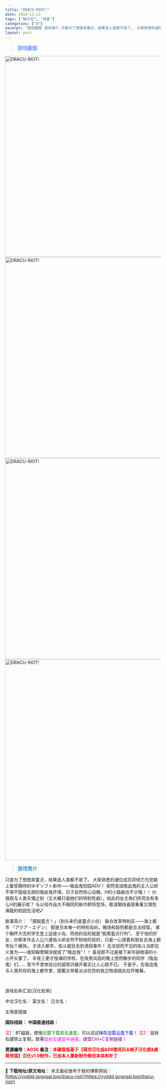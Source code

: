 ```yaml
---
title: "DRACU-RIOT!"
date: 2014-11-13
tags: ["柚子社", "纯爱"]
categories: ["D"]
excerpt: "游戏截图 游戏简介 只是为了想放弃童贞，结果连人类都不是了。 大家熟悉的诸位成员将倾力为您献上备受期待的ゆずソフト新作——吸血鬼校园ADV！ 突然变成吸血鬼的主人公却不得不面临生疏的吸血鬼环境，日子自然惊心动魄，H的小插曲也不少哦！！ 价值观与人类天壤之别（又大概只是她们的特别性癖），如此的女主角们&hellip;"
layout: post
---
```


<div>
<blockquote><b><span style="font-size: 12pt; color: #6699ff;">游戏截图</span></b></blockquote>
<div><img title="点击放大" src="https://yyddd.gogogal.top/wp-content/uploads/2025/04/20250429_6810ee7a5f368.webp" alt="DRACU-RIOT!" width="650" /></div>
<div><img title="点击放大" src="https://yyddd.gogogal.top/wp-content/uploads/2025/04/20250429_6810ee7d27156.webp" alt="DRACU-RIOT!" width="650" /></div>
<div><img title="点击放大" src="https://yyddd.gogogal.top/wp-content/uploads/2025/04/20250429_6810ee7f50b56.webp" alt="DRACU-RIOT!" width="650" /></div>
<div><img title="点击放大" src="https://yyddd.gogogal.top/wp-content/uploads/2025/04/20250429_6810ee81180d8.webp" alt="DRACU-RIOT!" width="650" /></div>
<blockquote><b><span style="font-size: 12pt; color: #3399cc;">游戏简介</span></b></blockquote>
<div>只是为了想放弃童贞，结果连人类都不是了。
大家熟悉的诸位成员将倾力为您献上备受期待的ゆずソフト新作——吸血鬼校园ADV！
突然变成吸血鬼的主人公却不得不面临生疏的吸血鬼环境，日子自然惊心动魄，H的小插曲也不少哦！！
价值观与人类天壤之别（又大概只是她们的特别性癖），如此的女主角们终究会有多么H的展示呢？
与以往作品大不相同的新作即将登场，敬请期待喜感重重又情色满载的校园生活吧♪

故事简介：
「摆脱童贞！」（到头来仍是童贞小白）
联合改革特别区——海上都市 『アクア・エデン』
那是日本唯一的特别岛屿，赌场和妓院都是合法经营。
某个胸怀大志的学生登上这座小岛，而他的目的就是“脱离童贞行列”。
至于他的好友，亦即本作主人公六連佑斗却全然不知他的目的，只是一心想着和朋友去海上都市玩个痛快。
才进入都市，佑斗就目击到诱拐事件！
无法视而不见的佑斗当即见义勇为——谁知糊里糊涂就成了“吸血鬼”！！
虽说那不过是接下来华丽物语的小小开头罢了。
半夜三更才授课的学校，在夜黑风高的晚上悠然散步的同学（吸血鬼）们……
至今不曾体验过的超常识展开着实让人心跳不已。
于是乎，在吸血鬼与人类共存的海上都市里，甜蜜又带着淡淡忧伤的夜之物语就此拉开帷幕。</div>
&nbsp;

游戏名称汇总[汉化检索]

中文汉化名：
英文名：
日文名：
</div>
<div class="panel panel-primary">
<div class="panel-heading">主用盘链接</div>
<div class="panel-body">

<b>国际线路：</b>
<b>中国极速线路：</b>


<span style="color: #ff0000;">注1：</span>BT磁链，使用<span style="color: #008000;">迅雷下载若无速度</span>，可以试试<span style="color: #0000ff;">保存迅雷云盘下载！</span>
<span style="color: #ff0000;">注2：</span>鼠标右键禁止复制，故需<span style="color: #ff00ff;">鼠标左键选中链接</span>，<span style="color: #800080;">键盘Ctrl+C复制链接！</span>

</div>
<div class="panel-footer"><span style="color: #ff0000;"><b><span style="color: #000000;">资源编号</span>：A030</b></span>
<span style="color: #ff0000;"><b><span style="color: #000000;">备注</span>：本硬盘版基于【萌空汉化组&amp;DR敢死队&amp;柚子汉化部&amp;废萌帝国】汉化v1.0制作，已由本人重新制作修改本体和补丁</b></span></div>
</div>

---
📖 **下载地址/原文地址：** 本文最初发布于我的博客网站：[https://yyddd.gogogal.top/dracu-riot/](https://yyddd.gogogal.top/dracu-riot/)
